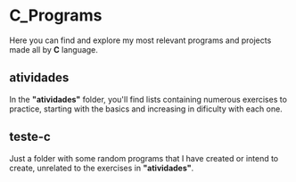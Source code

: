 # C_Programs
Here you can find and explore my most relevant programs and projects made all by **C** language.

## atividades
In the **"atividades"** folder, you'll find lists containing numerous exercises to practice, starting with the basics and increasing in dificulty with each one.

## teste-c
Just a folder with some random programs that I have created or intend to create, unrelated to the exercises in **"atividades"**. 
